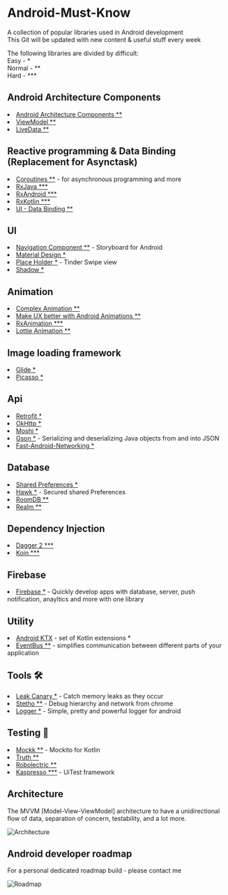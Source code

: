 # Android-Must-Know
A collection of popular libraries used in Android development <br>
This Git will be updated with new content & useful stuff every week

The following libraries are divided by difficult:  <br> Easy - *    <br>
Normal  - **    <br>
Hard -  ***  


## Android Architecture Components 
<li><a href="https://developer.android.com/topic/libraries/architecture">Android Architecture Components **</a></li>
<li><a href="https://developer.android.com/topic/libraries/architecture/viewmodel">ViewModel **</a></li>
<li><a href="https://developer.android.com/topic/libraries/architecture/livedata">LiveData **</a></li>

## Reactive programming & Data Binding (Replacement for Asynctask)
<li><a href="https://kotlinlang.org/docs/reference/coroutines-overview.html">Coroutines **</a> - for asynchronous programming and more</li>
<li><a href="https://github.com/ReactiveX/RxJava">RxJava ***</a></li>
<li><a href="https://github.com/ReactiveX/RxAndroid">RxAndroid ***</a></li>
<li><a href="https://github.com/ReactiveX/RxKotlin">RxKotlin ***</a></li>
<li><a href="https://developer.android.com/topic/libraries/data-binding">UI - Data Binding **</a></li>

## UI
<li><a href="https://developer.android.com/guide/navigation/navigation-getting-started">Navigation Component **</a> - Storyboard for Android</li>
<li><a href="https://material.io/develop/android/docs/getting-started/">Material Design *</a></li>
<li><a href="https://github.com/janishar/PlaceHolderView">Place Holder *</a> - Tinder Swipe view </li>
<li><a href="https://github.com/loopeer/shadow">Shadow *</a></li>

## Animation
<li><a href="https://proandroiddev.com/complex-ui-animation-on-android-8f7a46f4aec4">Complex Animation **</a></li>
<li><a href="https://proandroiddev.com/make-ux-better-with-android-animations-207992d6f98a">Make UX better with Android Animations **</a></li>
<li><a href="https://github.com/lopspower/RxAnimation">RxAnimation ***</a></li>
<li><a href="https://github.com/airbnb/lottie-android">Lottie Animation **</a></li>

## Image loading framework
<li><a href="https://github.com/bumptech/glide">Glide *</a></li>
<li><a href="https://github.com/square/picasso">Picasso *</a></li>

## Api
<li><a href="https://square.github.io/retrofit/">Retrofit *</a></li>
<li><a href="https://github.com/square/okhttp">OkHttp *</a></li>
<li><a href="https://github.com/square/moshi">Moshi *</a></li>
<li><a href="https://github.com/google/gson">Gson *</a> - Serializing and deserializing Java objects from and into JSON</li>
<li><a href="https://github.com/amitshekhariitbhu/Fast-Android-Networking">Fast-Android-Networking *</a></li>

## Database
<li><a href="https://developer.android.com/training/data-storage/shared-preferences">Shared Preferences *</a></li>
<li><a href="https://github.com/orhanobut/hawk">Hawk *</a> - Secured shared Preferences</li>
<li><a href="https://developer.android.com/topic/libraries/architecture/room">RoomDB **</a></li>
<li><a href="https://github.com/realm/realm-java">Realm **</a></li>

## Dependency Injection 
<li><a href="https://github.com/google/dagger">Dagger 2 ***</a></li>
<li><a href="https://github.com/InsertKoinIO/koin">Koin ***</a></li>


## Firebase
<li><a href="https://developer.android.com/guide/navigation/navigation-getting-started">Firebase *</a> - Quickly develop apps with database, server, push notification, anayltics and more with one library</li>


## Utility
<li><a href="https://developer.android.com/kotlin/ktx?gclid=Cj0KCQiA6IHwBRCJARIsALNjViX0l77hL2zOVnGwRtFCsf3nzKRHvLzU4u_wr96ET6c0mw0R5sxcIoUaAohEEALw_wcB">Android KTX</a> - set of Kotlin extensions *</li>
<li><a href="http://greenrobot.github.io/EventBus/">EventBus **</a> - simplifies communication between different parts of your application</li>

## Tools 🛠
<li><a href="https://github.com/square/leakcanary">Leak Canary *</a> - Catch memory leaks as they occur</li>
<li><a href="https://github.com/facebook/stetho">Stetho **</a> - Debug hierarchy and network from chrome</li>
<li><a href="https://github.com/orhanobut/logger">Logger *</a> - Simple, pretty and powerful logger for android

## Testing 🧪
<li><a href="https://github.com/mockk/mockk">Mockk **</a> - Mockito for Kotlin</li>
<li><a href="https://github.com/google/truth">Truth **</a></li>
<li><a href="https://github.com/robolectric/robolectric">Robolectric **</a></li>
<li><a href="https://github.com/KasperskyLab/Kaspresso">Kaspresso ***</a> - UiTest framework</li>


## Architecture
The MVVM [Model-View-ViewModel] architecture to have a unidirectional flow of data, separation of concern, testability, and a lot more.

![Architecture](https://developer.android.com/topic/libraries/architecture/images/final-architecture.png)

## Android developer roadmap
For a personal dedicated roadmap build - please contact me

![Roadmap](https://github.com/EladLevyDev/Android-Must-Know/blob/master/roadmap.png)





